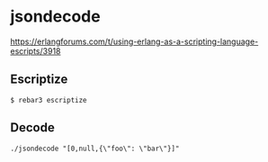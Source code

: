 # jsondecode

<https://erlangforums.com/t/using-erlang-as-a-scripting-language-escripts/3918>

## Escriptize

```
$ rebar3 escriptize
```

## Decode

```
./jsondecode "[0,null,{\"foo\": \"bar\"}]"
```
